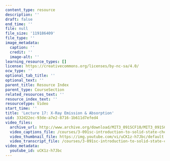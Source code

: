 ```yaml
---
content_type: resource
description: ''
draft: false
end_time: ''
file: null
file_size: '119186409'
file_type: ''
image_metadata:
  caption: ''
  credit: ''
  image-alt: ''
learning_resource_types: []
license: https://creativecommons.org/licenses/by-nc-sa/4.0/
ocw_type: ''
optional_tab_title: ''
optional_text: ''
parent_title: Resource Index
parent_type: CourseSection
related_resources_text: ''
resource_index_text: ''
resourcetype: Video
start_time: ''
title: 'Lecture 17: X-Ray Emission & Absorption'
uid: 332d22ec-93de-a7e2-8716-1b611d7efed4
video_files:
  archive_url: http://www.archive.org/download/MIT3_091SCF10/MIT3_091SCF10lec17_300k.mp4
  video_captions_file: /courses/3-091sc-introduction-to-solid-state-chemistry-fall-2010/1fc5d4e732ed5588aff35dc99eb36b6a_uCK1z-h7Jbc.vtt
  video_thumbnail_file: https://img.youtube.com/vi/uCK1z-h7Jbc/default.jpg
  video_transcript_file: /courses/3-091sc-introduction-to-solid-state-chemistry-fall-2010/5e4c57b74f3636c5a1502e6aaaf1a02b_uCK1z-h7Jbc.pdf
video_metadata:
  youtube_id: uCK1z-h7Jbc
---
```

